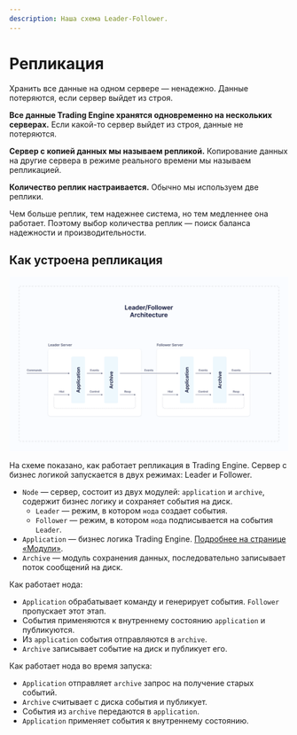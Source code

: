 ```yaml
---
description: Наша схема Leader-Follower.
---
```


# Репликация

Хранить все данные на одном сервере — ненадежно. Данные потеряются, если сервер выйдет из строя.

**Все данные Trading Engine хранятся одновременно на нескольких серверах.** Если какой-то сервер выйдет из строя, данные не потеряются.

**Сервер с копией данных мы называем репликой.** Копирование данных на другие сервера в режиме реального времени мы называем репликацией.

**Количество реплик настраивается.** Обычно мы используем две реплики.

Чем больше реплик, тем надежнее система, но тем медленнее она работает. Поэтому выбор количества реплик — поиск баланса надежности и производительности.

## Как устроена репликация

![&#x421;&#x445;&#x435;&#x43C;&#x430; &#x440;&#x430;&#x431;&#x43E;&#x442;&#x44B; &#x440;&#x435;&#x43F;&#x43B;&#x438;&#x43A;&#x430;&#x446;&#x438;&#x438;](../../.gitbook/assets/leader_follower_architecture.png)

На схеме показано, как работает репликация в Trading Engine. Сервер с бизнес логикой запускается в двух режимах: Leader и Follower. 

* `Node` — сервер, состоит из двух модулей: `application` и `archive`, содержит бизнес логику и сохраняет события на диск.
  * `Leader` — режим, в котором `нода` создает события.
  * `Follower` — режим, в котором `нода` подписывается на события `Leader`.
* `Application` — бизнес логика Trading Engine. [Подробнее на странице «Модули»](modules.md#spisok-modulei).
* `Archive` — модуль сохранения данных, последовательно записывает поток сообщений на диск.

Как работает нода:

* `Application` обрабатывает команду и генерирует события. `Follower` пропускает этот этап.
* События применяются к внутреннему состоянию `application` и публикуются.
* Из `application` события отправляются в `archive`. 
* `Archive` записывает событие на диск и публикует его.

Как работает нода во время запуска:

* `Application` отправляет `archive` запрос на получение старых событий. 
* `Archive` считывает с диска события и публикует. 
* События из `archive` передаются в `application`.
* `Application` применяет события к внутреннему состоянию.



